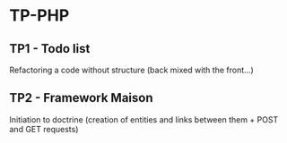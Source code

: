 # TP-PHP

## TP1 - Todo list

Refactoring a code without structure (back mixed with the front...)

## TP2 - Framework Maison

Initiation to doctrine (creation of entities and links between them + POST and GET requests)
